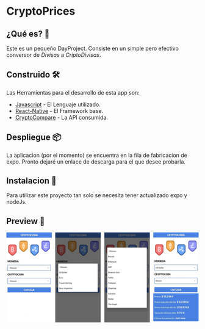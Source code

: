 # CryptoPrices

## ¿Qué es? 🚀

Este es un pequeño DayProject. Consiste en un simple pero efectivo conversor de _Divisas_ a
_CriptoDivisas_.

## Construido 🛠️

Las Herramientas para el desarrollo de esta app son:

- [Javascript](https://www.javascript.com/) - El Lenguaje utilizado.
- [React-Native](https://reactnative.dev/) - El Framework base.
- [CryptoCompare](https://min-api.cryptocompare.com/) - La API consumida.

## Despliegue 📦

La aplicacion (por el momento) se encuentra en la fila de fabricacion de expo. Pronto dejaré un
enlace de descarga para el que desee probarla.

## Instalacion 🔧

Para utilizar este proyecto tan solo se necesita tener actualizado expo y nodeJs.

## Preview 📄

<p></p>
    <img src='./Preview/1.jpeg'>
